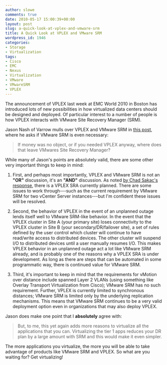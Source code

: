 ```yaml
---
author: slowe
comments: true
date: 2010-05-17 15:00:39+00:00
layout: post
slug: a-quick-look-at-vplex-and-vmware-srm
title: A Quick Look at VPLEX and VMware SRM
wordpress_id: 1946
categories:
- Storage
- Virtualization
tags:
- Cisco
- EMC
- Nexus
- Virtualization
- VMware
- VMwareSRM
- VPLEX
---
```


The announcement of VPLEX last week at EMC World 2010 in Boston has introduced lots of new possibilities in how virtualized data centers should be designed and deployed. Of particular interest to a number of people is how VPLEX interacts with VMware Site Recovery Manager (SRM).

Jason Nash of Varrow mulls over VPLEX and VMware SRM in [this post](http://jasonnash.wordpress.com/2010/05/17/if-i-have-vplex-do-i-need-site-recovery-manager/), where he asks if VMware SRM is even necessary:

>If money was no object, or if you needed VPLEX anyway, where does that leave VMwares Site Recovery Manager?

While many of Jason's points are absolutely valid, there are some other very important things to keep in mind:

1. First, and perhaps most importantly, VPLEX and VMware SRM is not an **"OR"** discussion, it's an **"AND"** discussion. As noted [by Chad Sakac's response](http://jasonnash.wordpress.com/2010/05/17/if-i-have-vplex-do-i-need-site-recovery-manager/#comment-492), there is a VPLEX SRA currently planned. There are some issues to work through---such as the current requirement by VMware SRM for two vCenter Server instances---but I'm confident these issues will be resolved.

2. Second, the behavior of VPLEX in the event of an unplanned outage lends itself well to VMware SRM-like behavior. In the event that the VPLEX cluster in Site A (your primary site) loses connectivity to the VPLEX cluster in Site B (your secondary/DR/failover site), a set of rules defined by the user control which cluster will continue to have read/write access to distributed devices. The other cluster will suspend I/O to distributed devices until a user manually resumes I/O. This makes VPLEX behavior in an unplanned outage act a lot like VMware SRM already, and is probably one of the reasons why a VPLEX SRA is under development. As long as there are steps that can be automated in some programmatic way, there is continued value for VMware SRM.

3. Third, it's important to keep in mind that the requirements for vMotion over distance include spanned Layer 2 VLANs (using something like Overlay Transport Virtualization from Cisco); VMware SRM has no such requirement. Further, VPLEX is currently limited to synchronous distances; VMware SRM is limited only by the underlying replication mechanisms. This means that VMware SRM continues to be a very valid deployment option even in organizations that may also deploy VPLEX.

Jason does make one point that I **absolutely** agree with:

>But, to me, this yet again adds more reasons to virtualize all the applications that you can. Virtualizing the tier 1 apps reduces your DR plan by a large amount with SRM and this would make it even simpler.

The more applications you virtualize, the more you will be able to take advantage of products like VMware SRM and VPLEX. So what are you waiting for? Get virtualizing!
